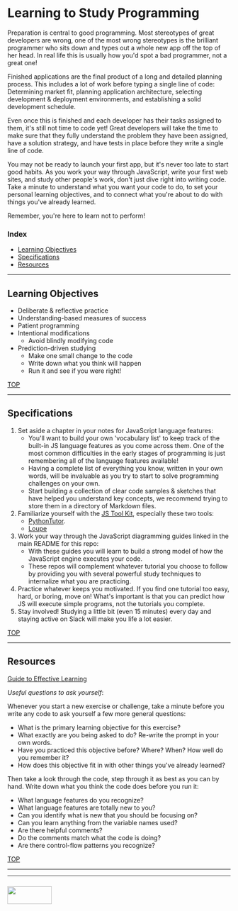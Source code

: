 # Learning to Study Programming

Preparation is central to good programming.  Most stereotypes of great developers are wrong, one of the most wrong stereotypes is the brilliant programmer who sits down and types out a whole new app off the top of her head.  In real life this is usually how you'd spot a bad programmer, not a great one!  

Finished applications are the final product of a long and detailed planning process.   This includes a lot of work before typing a single line of code: Determining market fit, planning application architecture, selecting development & deployment environments, and establishing a solid development schedule. 

Even once this is finished and each developer has their tasks assigned to them, it's still not time to code yet!  Great developers will take the time to make sure that they fully understand the problem they have been assigned, have a solution strategy, and have tests in place before they write a single line of code.  

You may not be ready to launch your first app, but it's never too late to start good habits.  As you work your way through JavaScript, write your first web sites, and study other people's work, don't just dive right into writing code.  Take a minute to understand what you want your code to do, to set your personal learning objectives, and to connect what you're about to do with things you've already learned.

Remember, you're here to learn not to perform! 

### Index
* [Learning Objectives](#learning-objectives)
* [Specifications](#specifications)
* [Resources](#resources)

---

## Learning Objectives

* Deliberate & reflective practice
* Understanding-based measures of success
* Patient programming
* Intentional modifications
  * Avoid blindly modifying code
* Prediction-driven studying
  * Make one small change to the code
  * Write down what you think will happen
  * Run it and see if you were right!



[TOP](#learning-to-study-programming)

---

## Specifications

1. Set aside a chapter in your notes for JavaScript language features:    
    * You'll want to build your own 'vocabulary list' to keep track of the built-in JS language features as you come across them.  One of the most common difficulties in the early stages of programming is just remembering all of the language features available!  
    * Having a complete list of everything you know, written in your own words, will be invaluable as you try to start to solve programming challenges on your own.
    * Start building a collection of clear code samples & sketches that have helped you understand key concepts, we recommend trying to store them in a directory of Markdown files.   
2. Familiarize yourself with the [JS Tool Kit](https://github.com/elewa-academy/js-tool-kit), especially these two tools: 
    * [PythonTutor](http://www.pythontutor.com/javascript.html#mode=edit).
    * [Loupe](http://latentflip.com/loupe/?code=JC5vbignYnV0dG9uJywgJ2NsaWNrJywgZnVuY3Rpb24gb25DbGljaygpIHsKICAgIHNldFRpbWVvdXQoZnVuY3Rpb24gdGltZXIoKSB7CiAgICAgICAgY29uc29sZS5sb2coJ1lvdSBjbGlja2VkIHRoZSBidXR0b24hJyk7ICAgIAogICAgfSwgMjAwMCk7Cn0pOwoKY29uc29sZS5sb2coIkhpISIpOwoKc2V0VGltZW91dChmdW5jdGlvbiB0aW1lb3V0KCkgewogICAgY29uc29sZS5sb2coIkNsaWNrIHRoZSBidXR0b24hIik7Cn0sIDUwMDApOwoKY29uc29sZS5sb2coIldlbGNvbWUgdG8gbG91cGUuIik7!!!PGJ1dHRvbj5DbGljayBtZSE8L2J1dHRvbj4%3D)
3. Work your way through the JavaScript diagramming guides linked in the main README for this repo:  
    * With these guides you will learn to build a strong model of how the JavaScript engine executes your code.
    * These repos will complement whatever tutorial you choose to follow by providing you with several powerful study techniques to internalize what you are practicing.  
4. Practice whatever keeps you motivated. If you find one tutorial too easy, hard, or boring, move on!  What's important is that you can predict how JS will execute simple programs, not the tutorials you complete.
5. Stay involved!  Studying a little bit (even 15 minutes) every day and staying active on Slack will make you life a lot easier.


[TOP](#learning-to-study-programming)


___

## Resources

[Guide to Effective Learning](https://github.com/elewa-academy/effective-learning)

_Useful questions to ask yourself_:

Whenever you start a new exercise or challenge, take a minute before you write any code to ask yourself a few more general questions:
* What is the primary learning objective for this exercise?
* What exactly are you being asked to do? Re-write the prompt in your own words.
* Have you practiced this objective before?  Where? When? How well do you remember it?
* How does this objective fit in with other things you've already learned?


Then take a look through the code, step through it as best as you can by hand. Write down what you think the code does before you run it: 
* What language features do you recognize?
* What language features are totally new to you?
* Can you identify what is new that you should be focusing on?
* Can you learn anything from the variable names used?
* Are there helpful comments?  
* Do the comments match what the code is doing?
* Are there control-flow patterns you recognize?


[TOP](#learning-to-study-programming)

___
___
### <a href="http://elewa.education/blog" target="_blank"><img src="https://user-images.githubusercontent.com/18554853/34921062-506450ae-f97d-11e7-875f-6feeb26ad72d.png" width="100" height="40"/></a>

